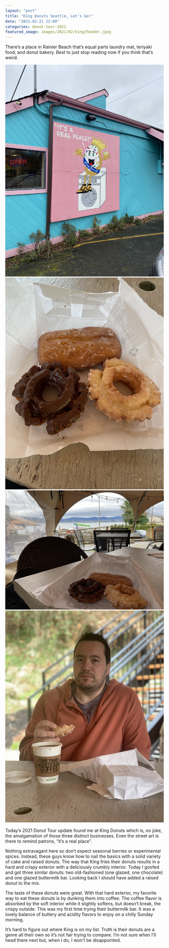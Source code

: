 ```yaml
---
layout: "post"
title: "King Donuts Seattle, Let's Go!"
date: "2021-02-21 12:00"
categories: donut-tour-2021
featured_image: images/2021/02/king/header.jpeg
---
```


There’s a place in Rainier Beach that’s equal parts laundry mat, teriyaki food, and donut bakery.  Best to just stop reading now if you think that’s weird.

<div class="gallery" data-columns="2">
  <img src="/images/2021/02/king/IMG_5197.jpeg">
  <img src="/images/2021/02/king/IMG_5199.jpeg">
  <img src="/images/2021/02/king/IMG_5201.jpeg">
  <img src="/images/2021/02/king/IMG_0760.jpg">
</div>

Today’s 2021 Donut Tour update found me at King Donuts which is, no joke, the amalgamation of those three distinct businesses.  Even the street art is there to remind patrons, “it’s a real place”.

Nothing extravagant here so don’t expect seasonal berries or experimental spices.  Instead, these guys know how to nail the basics with a solid variety of cake and raised donuts.  The way that King fries their donuts results in a hard and crispy exterior with a deliciously crumbly interior.  Today I goofed and got three similar donuts: two old-fashioned (one glazed, one chocolate) and one glazed buttermilk bar.  Looking back I should have added a raised donut to the mix.

The taste of these donuts were great.  With that hard exterior, my favorite way to eat these donuts is by dunking them into coffee.  The coffee flavor is absorbed by the soft interior while it slightly softens, but doesn’t break, the crispy outside.  This was my first time trying their buttermilk bar.  It was a lovely balance of buttery and acidity flavors to enjoy on a chilly Sunday morning.

It’s hard to figure out where King is on my list.  Truth is their donuts are a genre all their own so it’s not fair trying to compare.  I’m not sure when I’ll head there next but, when I do, I won’t be disappointed.
